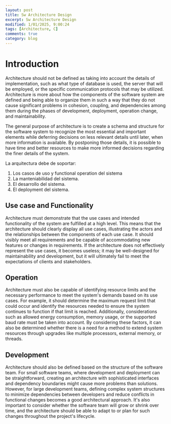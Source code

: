 ```yaml
---
layout: post
title: Sw Architecture Design
excerpt: Sw Architecture Design
modified: 1/01/2025, 9:00:24
tags: [Architecture, C]
comments: true
category: blog
---
```


# Introduction
Architecture should not be defined as taking into account the details of implementation, such as what type of database is used, the server that will be employed, or the specific communication protocols that may be utilized. Architecture is more about how the components of the software system are defined and being able to organize them in such a way that they do not cause significant problems in cohesion, coupling, and dependencies among them during the phases of development, deployment, operation change, and maintainability. 

The general purpose of architecture is to create a schema and structure for the software system to recognize the most essential and important elements while deferring decisions on less relevant details until later, when more information is available. By postponing those details, it is possible to have time and better resources to make more informed decisions regarding the finer details of the system.

La arquitectura debe de soportar:
1. Los casos de uso y functional operation del sistema
2. La manteniabilidad del sistema.
3. El desarrollo del sistema.
4. El deployment del sistema.

## Use case and Functionality
Architecture must demonstrate that the use cases and intended functionality of the system are fulfilled at a high level. This means that the architecture should clearly display all use cases, illustrating the actors and the relationships between the components of each use case. It should visibly meet all requirements and be capable of accommodating new features or changes in requirements. If the architecture does not effectively represent the use cases, it becomes useless; it may be well-designed for maintainability and development, but it will ultimately fail to meet the expectations of clients and stakeholders.

## Operation
Architecture must also be capable of identifying resource limits and the necessary performance to meet the system's demands based on its use cases. For example, it should determine the maximum request limit that could occur and identify the resources needed to ensure the system continues to function if that limit is reached. Additionally, considerations such as allowed energy consumption, memory usage, or the supported baud rate must be taken into account. By considering these factors, it can also be determined whether there is a need for a method to extend system resources through upgrades like multiple processors, external memory, or threads.

## Development
Architecture should also be defined based on the structure of the software team. For small software teams, where development and deployment can be straightforward, creating an architecture with sophisticated interfaces and dependency boundaries might cause more problems than solutions. However, for large development teams, defining complex system structures to minimize dependencies between developers and reduce conflicts in functional changes becomes a good architectural approach. It's also important to consider whether the software team will grow or shrink over time, and the architecture should be able to adapt to or plan for such changes throughout the project's lifecycle.
